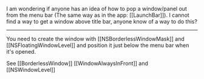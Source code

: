 I am wondering if anyone has an idea of how to pop a window/panel out from the menu bar (The same way as in the app: [[LaunchBar]]). I cannot find a way to get a window above title bar, anyone know of a way to do this?

----

You need to create the window with [[NSBorderlessWindowMask]] and [[NSFloatingWindowLevel]] and position it just below the menu bar when it's opened.

See [[BorderlessWindow]] [[WindowAlwaysInFront]] and [[NSWindowLevel]]